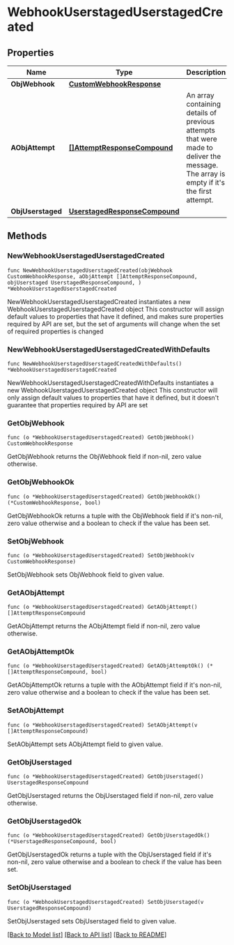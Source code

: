 # WebhookUserstagedUserstagedCreated

## Properties

Name | Type | Description | Notes
------------ | ------------- | ------------- | -------------
**ObjWebhook** | [**CustomWebhookResponse**](CustomWebhookResponse.md) |  | 
**AObjAttempt** | [**[]AttemptResponseCompound**](AttemptResponseCompound.md) | An array containing details of previous attempts that were made to deliver the message. The array is empty if it&#39;s the first attempt. | 
**ObjUserstaged** | [**UserstagedResponseCompound**](UserstagedResponseCompound.md) |  | 

## Methods

### NewWebhookUserstagedUserstagedCreated

`func NewWebhookUserstagedUserstagedCreated(objWebhook CustomWebhookResponse, aObjAttempt []AttemptResponseCompound, objUserstaged UserstagedResponseCompound, ) *WebhookUserstagedUserstagedCreated`

NewWebhookUserstagedUserstagedCreated instantiates a new WebhookUserstagedUserstagedCreated object
This constructor will assign default values to properties that have it defined,
and makes sure properties required by API are set, but the set of arguments
will change when the set of required properties is changed

### NewWebhookUserstagedUserstagedCreatedWithDefaults

`func NewWebhookUserstagedUserstagedCreatedWithDefaults() *WebhookUserstagedUserstagedCreated`

NewWebhookUserstagedUserstagedCreatedWithDefaults instantiates a new WebhookUserstagedUserstagedCreated object
This constructor will only assign default values to properties that have it defined,
but it doesn't guarantee that properties required by API are set

### GetObjWebhook

`func (o *WebhookUserstagedUserstagedCreated) GetObjWebhook() CustomWebhookResponse`

GetObjWebhook returns the ObjWebhook field if non-nil, zero value otherwise.

### GetObjWebhookOk

`func (o *WebhookUserstagedUserstagedCreated) GetObjWebhookOk() (*CustomWebhookResponse, bool)`

GetObjWebhookOk returns a tuple with the ObjWebhook field if it's non-nil, zero value otherwise
and a boolean to check if the value has been set.

### SetObjWebhook

`func (o *WebhookUserstagedUserstagedCreated) SetObjWebhook(v CustomWebhookResponse)`

SetObjWebhook sets ObjWebhook field to given value.


### GetAObjAttempt

`func (o *WebhookUserstagedUserstagedCreated) GetAObjAttempt() []AttemptResponseCompound`

GetAObjAttempt returns the AObjAttempt field if non-nil, zero value otherwise.

### GetAObjAttemptOk

`func (o *WebhookUserstagedUserstagedCreated) GetAObjAttemptOk() (*[]AttemptResponseCompound, bool)`

GetAObjAttemptOk returns a tuple with the AObjAttempt field if it's non-nil, zero value otherwise
and a boolean to check if the value has been set.

### SetAObjAttempt

`func (o *WebhookUserstagedUserstagedCreated) SetAObjAttempt(v []AttemptResponseCompound)`

SetAObjAttempt sets AObjAttempt field to given value.


### GetObjUserstaged

`func (o *WebhookUserstagedUserstagedCreated) GetObjUserstaged() UserstagedResponseCompound`

GetObjUserstaged returns the ObjUserstaged field if non-nil, zero value otherwise.

### GetObjUserstagedOk

`func (o *WebhookUserstagedUserstagedCreated) GetObjUserstagedOk() (*UserstagedResponseCompound, bool)`

GetObjUserstagedOk returns a tuple with the ObjUserstaged field if it's non-nil, zero value otherwise
and a boolean to check if the value has been set.

### SetObjUserstaged

`func (o *WebhookUserstagedUserstagedCreated) SetObjUserstaged(v UserstagedResponseCompound)`

SetObjUserstaged sets ObjUserstaged field to given value.



[[Back to Model list]](../README.md#documentation-for-models) [[Back to API list]](../README.md#documentation-for-api-endpoints) [[Back to README]](../README.md)



